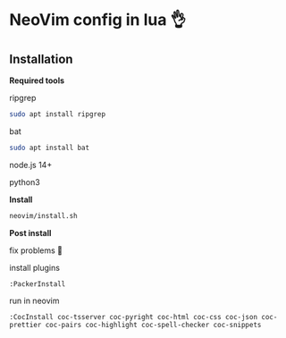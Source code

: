 # NeoVim config in lua 👌

## Installation

**Required tools**

ripgrep
```sh
sudo apt install ripgrep
```

bat
```sh
sudo apt install bat
```

node.js 14+

python3

**Install**
```sh
neovim/install.sh
```

**Post install**

fix problems 🙂

install plugins
```vim
:PackerInstall
```

run in neovim
```vim
:CocInstall coc-tsserver coc-pyright coc-html coc-css coc-json coc-prettier coc-pairs coc-highlight coc-spell-checker coc-snippets
```
